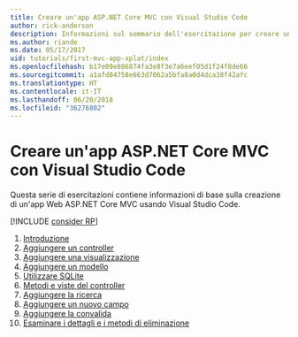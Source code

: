 ```yaml
---
title: Creare un'app ASP.NET Core MVC con Visual Studio Code
author: rick-anderson
description: Informazioni sul sommario dell'esercitazione per creare un'app ASP.NET Core MVC con Visual Studio Code.
ms.author: riande
ms.date: 05/17/2017
uid: tutorials/first-mvc-app-xplat/index
ms.openlocfilehash: b17e09e086874fa3e8f3e7a6eef05d1f24f8de66
ms.sourcegitcommit: a1afd04758e663d7062a5bfa8a0d4dca38f42afc
ms.translationtype: HT
ms.contentlocale: it-IT
ms.lasthandoff: 06/20/2018
ms.locfileid: "36276802"
---
```

# <a name="create-an-aspnet-core-mvc-app-with-visual-studio-code"></a>Creare un'app ASP.NET Core MVC con Visual Studio Code

Questa serie di esercitazioni contiene informazioni di base sulla creazione di un'app Web ASP.NET Core MVC usando Visual Studio Code. 

[!INCLUDE [consider RP](../../includes/razor.md)]

1. [Introduzione](xref:tutorials/first-mvc-app-xplat/start-mvc)
1. [Aggiungere un controller](xref:tutorials/first-mvc-app-xplat/adding-controller)
1. [Aggiungere una visualizzazione](xref:tutorials/first-mvc-app-xplat/adding-view)
1. [Aggiungere un modello](xref:tutorials/first-mvc-app-xplat/adding-model)
1. [Utilizzare SQLite](xref:tutorials/first-mvc-app-xplat/working-with-sql)
1. [Metodi e viste del controller](xref:tutorials/first-mvc-app-xplat/controller-methods-views)
1. [Aggiungere la ricerca](xref:tutorials/first-mvc-app-xplat/search)
1. [Aggiungere un nuovo campo](xref:tutorials/first-mvc-app-xplat/new-field)
1. [Aggiungere la convalida](xref:tutorials/first-mvc-app-xplat/validation)
1. [Esaminare i dettagli e i metodi di eliminazione](xref:tutorials/first-mvc-app/details)
